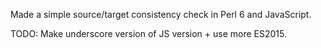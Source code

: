 Made a simple source/target consistency check in Perl 6 and JavaScript.

TODO:
Make underscore version of JS version + use more ES2015.
